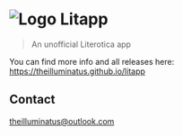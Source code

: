 # ![Logo](https://theilluminatus.github.io/litapp/images/icon.png "Logo") Litapp
> An unofficial Literotica app

You can find more info and all releases here: https://theilluminatus.github.io/litapp

## Contact

theilluminatus@outlook.com